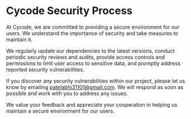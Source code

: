 # Cycode Security Process

At Cycode, we are committed to providing a secure environment for our users. We understand the importance of security and take measures to maintain it.

We regularly update our dependencies to the latest versions, conduct periodic security reviews and audits, provide access controls and permissions to limit user access to sensitive data, 
and promptly address reported security vulnerabilities.

If you discover any security vulnerabilities within our project, please let us know by emailing patelabhi31101@gmail.com. 
We will respond as soon as possible and work with you to address any issues. 

We value your feedback and appreciate your cooperation in helping us maintain a secure environment for our users.


